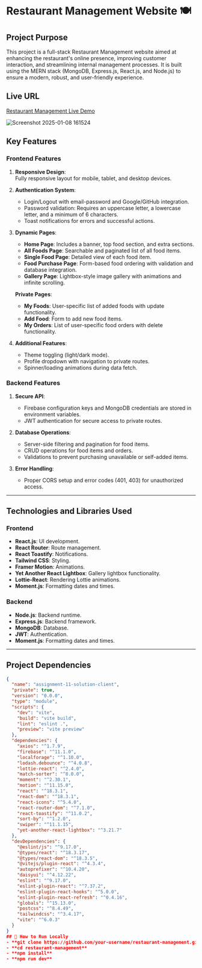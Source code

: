 # Restaurant Management Website 🍽️

## Project Purpose
This project is a full-stack Restaurant Management website aimed at enhancing the restaurant's online presence, improving customer interaction, and streamlining internal management processes. It is built using the MERN stack (MongoDB, Express.js, React.js, and Node.js) to ensure a modern, robust, and user-friendly experience.

## Live URL
[Restaurant Management Live Demo](https://assignment-11-soution.web.app/)

![Screenshot 2025-01-08 161524](https://github.com/user-attachments/assets/108be53e-04fb-43e8-b095-38c133e713db)

## Key Features

### Frontend Features
1. **Responsive Design**:  
   Fully responsive layout for mobile, tablet, and desktop devices.

2. **Authentication System**:  
   - Login/Logout with email-password and Google/GitHub integration.  
   - Password validation: Requires an uppercase letter, a lowercase letter, and a minimum of 6 characters.  
   - Toast notifications for errors and successful actions.

3. **Dynamic Pages**:  
   - **Home Page**: Includes a banner, top food section, and extra sections.  
   - **All Foods Page**: Searchable and paginated list of all food items.  
   - **Single Food Page**: Detailed view of each food item.  
   - **Food Purchase Page**: Form-based food ordering with validation and database integration.  
   - **Gallery Page**: Lightbox-style image gallery with animations and infinite scrolling.  

   **Private Pages**:  
   - **My Foods**: User-specific list of added foods with update functionality.  
   - **Add Food**: Form to add new food items.  
   - **My Orders**: List of user-specific food orders with delete functionality.

4. **Additional Features**:  
   - Theme toggling (light/dark mode).  
   - Profile dropdown with navigation to private routes.  
   - Spinner/loading animations during data fetch.

### Backend Features
1. **Secure API**:  
   - Firebase configuration keys and MongoDB credentials are stored in environment variables.  
   - JWT authentication for secure access to private routes.

2. **Database Operations**:  
   - Server-side filtering and pagination for food items.  
   - CRUD operations for food items and orders.  
   - Validations to prevent purchasing unavailable or self-added items.

3. **Error Handling**:  
   - Proper CORS setup and error codes (401, 403) for unauthorized access.

---

## Technologies and Libraries Used

### Frontend
- **React.js**: UI development.
- **React Router**: Route management.
- **React Toastify**: Notifications.
- **Tailwind CSS**: Styling.
- **Framer Motion**: Animations.
- **Yet Another React Lightbox**: Gallery lightbox functionality.
- **Lottie-React**: Rendering Lottie animations.
- **Moment.js**: Formatting dates and times.

### Backend
- **Node.js**: Backend runtime.
- **Express.js**: Backend framework.
- **MongoDB**: Database.
- **JWT**: Authentication.
- **Moment.js**: Formatting dates and times.

---

## Project Dependencies

```json
{
  "name": "assignment-11-solution-client",
  "private": true,
  "version": "0.0.0",
  "type": "module",
  "scripts": {
    "dev": "vite",
    "build": "vite build",
    "lint": "eslint .",
    "preview": "vite preview"
  },
  "dependencies": {
    "axios": "^1.7.9",
    "firebase": "^11.1.0",
    "localforage": "^1.10.0",
    "lodash.debounce": "^4.0.8",
    "lottie-react": "^2.4.0",
    "match-sorter": "^8.0.0",
    "moment": "^2.30.1",
    "motion": "^11.15.0",
    "react": "^18.3.1",
    "react-dom": "^18.3.1",
    "react-icons": "^5.4.0",
    "react-router-dom": "^7.1.0",
    "react-toastify": "^11.0.2",
    "sort-by": "^1.2.0",
    "swiper": "^11.1.15",
    "yet-another-react-lightbox": "^3.21.7"
  },
  "devDependencies": {
    "@eslint/js": "^9.17.0",
    "@types/react": "^18.3.17",
    "@types/react-dom": "^18.3.5",
    "@vitejs/plugin-react": "^4.3.4",
    "autoprefixer": "^10.4.20",
    "daisyui": "^4.12.22",
    "eslint": "^9.17.0",
    "eslint-plugin-react": "^7.37.2",
    "eslint-plugin-react-hooks": "^5.0.0",
    "eslint-plugin-react-refresh": "^0.4.16",
    "globals": "^15.13.0",
    "postcss": "^8.4.49",
    "tailwindcss": "^3.4.17",
    "vite": "^6.0.3"
  }
}
## 🚀 How to Run Locally
- **git clone https://github.com/your-username/restaurant-management.git**
- **cd restaurant-management**
- **npm install**
- **npm run dev**
